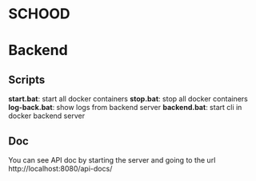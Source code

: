 ﻿# SCHOOD

# Backend

## Scripts

**start.bat**: start all docker containers
**stop.bat**: stop all docker containers
**log-back.bat**: show logs from backend server
**backend.bat**: start cli in docker backend server

## Doc

You can see API doc by starting the server and going to the url http://localhost:8080/api-docs/

